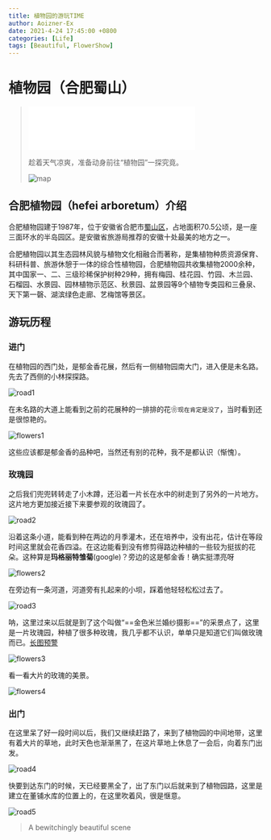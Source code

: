 ```yaml
---
title: 植物园的游玩TIME
author: Aoizner-Ex
date: 2021-4-24 17:45:00 +0800
categories: [Life]
tags: [Beautiful, FlowerShow]
---
```


# 植物园（合肥蜀山）

> <iframe frameborder="no" border="0" marginwidth="0" marginheight="0" width=330 height=86 src="//music.163.com/outchain/player?type=2&id=1478768530&auto=1&height=66"></iframe>
>
> 趁着天气凉爽，准备动身前往“植物园”一探究竟。
>
> ![map](/assets/img/post_img/20210424/map.png)

## 合肥植物园（hefei arboretum）介绍

合肥植物园建于1987年，位于安徽省合肥市[蜀山区](https://baike.baidu.com/item/蜀山区/1353467)，占地面积70.5公顷，是一座三面环水的半岛园区。是安徽省旅游局推荐的安徽十处最美的地方之一。

合肥植物园以其生态园林风貌与植物文化相融合而著称，是集植物种质资源保育、科研科普、旅游休憩于一体的综合性植物园，合肥植物园共收集植物2000余种，其中国家一、二、三级珍稀保护树种29种，拥有梅园、桂花园、竹园、木兰园、石榴园、水景园、园林植物示范区、秋景园、盆景园等9个植物专类园和三叠泉、天下第一磬、湖滨绿色走廊、艺梅馆等景区。

## 游玩历程

### 进门

在植物园的西门处，是郁金香花展，然后有一侧植物园南大门，进入便是未名路。先去了西侧的小林探探路。

![road1](/assets/img/post_img/20210424/road1.jpg)

在未名路的大道上能看到之前的花展种的一排排的花❀`现在肯定是没了`，当时看到还是很惊艳的。

![flowers1](/assets/img/post_img/20210424/flower_1.jpg)

这些应该都是郁金香的品种吧，当然还有别的花种，我不是都认识（惭愧）。

### 玫瑰园

之后我们兜兜转转走了小木蹲，还沿着一片长在水中的树走到了另外的一片地方。这片地方更加接近接下来要参观的玫瑰园了。

![road2](/assets/img/post_img/20210424/road2.jpg)

沿着这条小道，能看到种在两边的月季灌木，还在培养中，没有出花，估计在等段时间这里就会花香四溢。在这边能看到没有修剪得路边种植的一些较为挺拔的花朵。这种算是**玛格丽特雏菊**(google)？旁边的这是郁金香！确实挺漂亮呀

![flowers2](/assets/img/post_img/20210424/flower_2.jpg)

在旁边有一条河道，河道旁有扎起来的小坝，踩着他轻轻松松过去了。

![road3](/assets/img/post_img/20210424/road3.jpg)

呐，这里过来以后就是到了这个叫做“==金色米兰婚纱摄影==”的采景点了，这里是一片玫瑰园，种植了很多种玫瑰，我几乎都不认识，单单只是知道它们叫做玫瑰而已。<u>长图预警</u>

![flowers3](/assets/img/post_img/20210424/flower_3.jpg)

看一看大片的玫瑰的美景。

![flowers4](/assets/img/post_img/20210424/flower_4.jpg)

### 出门

在这里呆了好一段时间以后，我们又继续赶路了，来到了植物园的中间地带，这里有着大片的草地，此时天色也渐渐黑了，在这片草地上休息了一会后，向着东门出发。

![road4](/assets/img/post_img/20210424/road4.jpg)

快要到达东门的时候，天已经要黑全了，出了东门以后就来到了植物园路，这里是建立在董铺水库的位置上的，在这里吹着风，很是惬意。

![road5](/assets/img/post_img/20210424/road5.jpg)

> A bewitchingly beautiful scene
